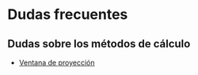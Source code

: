 # Dudas frecuentes

## Dudas sobre los métodos de cálculo

- [Ventana de proyección](compute/proj-window.md)
